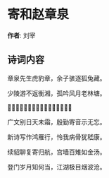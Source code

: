 # 寄和赵章泉

**作者**: 刘宰

## 诗词内容

章泉先生虎豹章，余子骇逐狐兔藏。

少陵游不返衡湘，孤吟风月老林塘。

𫛤鹅不送我置傍，怅望空劳水一方。

广文别日天未霜，殷勤寄音示无忘。

新诗写作鸿雁行，怜我病骨犹嵇康。

续貂聊复寄归航，宫墙百雉如金汤。

登门岁月知何当，江湖极目烟波沧。

